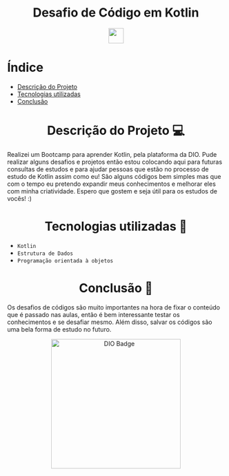 <h1 align="center"> Desafio de Código em Kotlin </h1> 
<p align="center">
  <img src="https://upload.wikimedia.org/wikipedia/commons/thumb/7/74/Kotlin_Icon.png/600px-Kotlin_Icon.png?20210501145042" width="35">
</p>

# Índice 
* [Descrição do Projeto](#descrição-do-projeto)
* [Tecnologias utilizadas](#tecnologias-utilizadas)
* [Conclusão](#conclusão)

<h1 align="center"> Descrição do Projeto 💻 </h1> 

Realizei um Bootcamp para aprender Kotlin, pela plataforma da DIO. Pude realizar alguns desafios e projetos então estou colocando aqui para futuras consultas de estudos e para ajudar pessoas que estão no processo de estudo de Kotlin assim como eu!
São alguns códigos bem simples mas que com o tempo eu pretendo expandir meus conhecimentos e melhorar eles com minha criatividade.
Espero que gostem e seja útil para os estudos de vocês! :)

<h1 align="center"> Tecnologias utilizadas 📖 </h1> 

- ``Kotlin``
- ``Estrutura de Dados``
- ``Programação orientada à objetos``

<h1 align="center"> Conclusão 📕 </h1> 

Os desafios de códigos são muito importantes na hora de fixar o conteúdo que é passado nas aulas, então é bem interessante testar os conhecimentos e se desafiar mesmo. Além disso, salvar os códigos são uma bela forma de estudo no futuro. 

<p align="center">
  <a href="https://www.dio.me/users/vivi_kamizono">
    <img src="https://hermes.digitalinnovation.one/assets/diome/logo-full.svg" alt="DIO Badge" width="300">
  </a>
</p>
